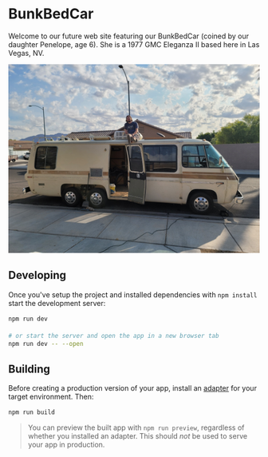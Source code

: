 # BunkBedCar

Welcome to our future web site featuring our BunkBedCar (coined by our
daughter Penelope, age 6). She is a 1977 GMC Eleganza II based here in Las
Vegas, NV.

![Solar Prep](./static/SolarPrep.jpg)

## Developing

Once you've setup the project and installed dependencies with `npm install` start the development server:

```bash
npm run dev

# or start the server and open the app in a new browser tab
npm run dev -- --open
```

## Building

Before creating a production version of your app, install an [adapter](https://kit.svelte.dev/docs#adapters) for your target environment. Then:

```bash
npm run build
```

> You can preview the built app with `npm run preview`, regardless of whether you installed an adapter. This should _not_ be used to serve your app in production.
